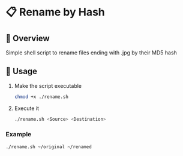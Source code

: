 # 📋 Rename by Hash
## 👀 Overview
Simple shell script to rename files ending with .jpg by their MD5 hash
## 🚀 Usage
1. Make the script executable
    ```bash
    chmod +x ./rename.sh
    ```
2. Execute it
    ```bash
    ./rename.sh <Source> <Destination>
    ```
### Example
```bash
./rename.sh ~/original ~/renamed
```